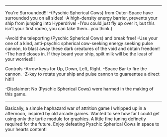 -------------------------------------------------------------------------------------------------------------------------------------------------------------------------
You're Surrounded!!!
-(Pyschic Spherical Cows) from Outer-Space have surrounded you on all sides!
-A high-density energy barrier, prevents your ship from jumping into Hyperdrive!
-(You could just fly up over it, but this isn't your first rodeo, you can take them...you think.)

-Avoid the teleporting (Pyschic Spherical Cows) and break free!
-Use your one of a kind, anti-psychic spherical cow-seeking energy seeking pulse cannon, to 
blast away these dark creatures of the void and obtain freedom! 
-The herd closes in. If they board your ship, spilt milk will be the least of your worries!!!

Controls
-Arrow keys for Up, Down, Left, Right.
-Space Bar to fire the cannon.
-Z-key to rotate your ship and pulse cannon to guareentee a direct hit!!!


-Disclaimer:
No (Pyschic Spherical Cows) were harmed in the making of this game.

------------------------------------------------------------------------------------------------------------------------------------------------------------------------
Basically, a simple haphazard war of attrition game I whipped up in a afternoon, inspired by old arcade games.
Wanted to see how far I could get using only the turtle module for graphics.
A little fine tuning definetly required for the future.
Enjoy defeating Pyschic Spherical Cows in space to your hearts content!
